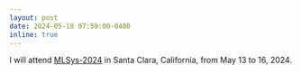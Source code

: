 ```yaml
---
layout: post
date: 2024-05-18 07:59:00-0400
inline: true
---
```


I will attend [MLSys-2024](https://mlsys.org/) in Santa Clara, California, from May 13 to 16, 2024.

